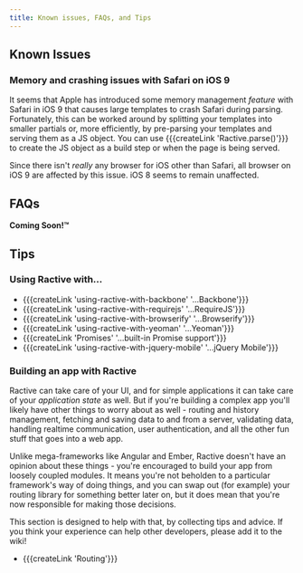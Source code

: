 ```yaml
---
title: Known issues, FAQs, and Tips
---
```


## Known Issues

### Memory and crashing issues with Safari on iOS 9

It seems that Apple has introduced some memory management _feature_ with Safari in iOS 9 that causes large templates to crash Safari during parsing. Fortunately, this can be worked around by splitting your templates into smaller partials or, more efficiently, by pre-parsing your templates and serving them as a JS object. You can use {{{createLink 'Ractive.parse()'}}} to create the JS object as a build step or when the page is being served.

Since there isn't _really_ any browser for iOS other than Safari, all browser on iOS 9 are affected by this issue. iOS 8 seems to remain unaffected.

## FAQs

__Coming Soon!™__

## Tips

### Using Ractive with...

* {{{createLink 'using-ractive-with-backbone' '...Backbone'}}}
* {{{createLink 'using-ractive-with-requirejs' '...RequireJS'}}}
* {{{createLink 'using-ractive-with-browserify' '...Browserify'}}}
* {{{createLink 'using-ractive-with-yeoman' '...Yeoman'}}}
* {{{createLink 'Promises' '...built-in Promise support'}}}
* {{{createLink 'using-ractive-with-jquery-mobile' '...jQuery Mobile'}}}
<!-- TODO * [...Underscore (and other utility libraries)](using-ractive-with-underscore) -->

### Building an app with Ractive

Ractive can take care of your UI, and for simple applications it can take care of your *application state* as well. But if you're building a complex app you'll likely have other things to worry about as well - routing and history management, fetching and saving data to and from a server, validating data, handling realtime communication, user authentication, and all the other fun stuff that goes into a web app.

Unlike mega-frameworks like Angular and Ember, Ractive doesn't have an opinion about these things - you're encouraged to build your app from loosely coupled modules. It means you're not beholden to a particular framework's way of doing things, and you can swap out (for example) your routing library for something better later on, but it does mean that you're now responsible for making those decisions.

This section is designed to help with that, by collecting tips and advice. If you think your experience can help other developers, please add it to the wiki!

* {{{createLink 'Routing'}}}
